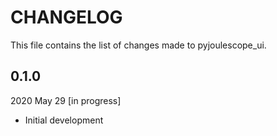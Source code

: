 
# CHANGELOG

This file contains the list of changes made to pyjoulescope_ui.


## 0.1.0

2020 May 29 [in progress]

*   Initial development
